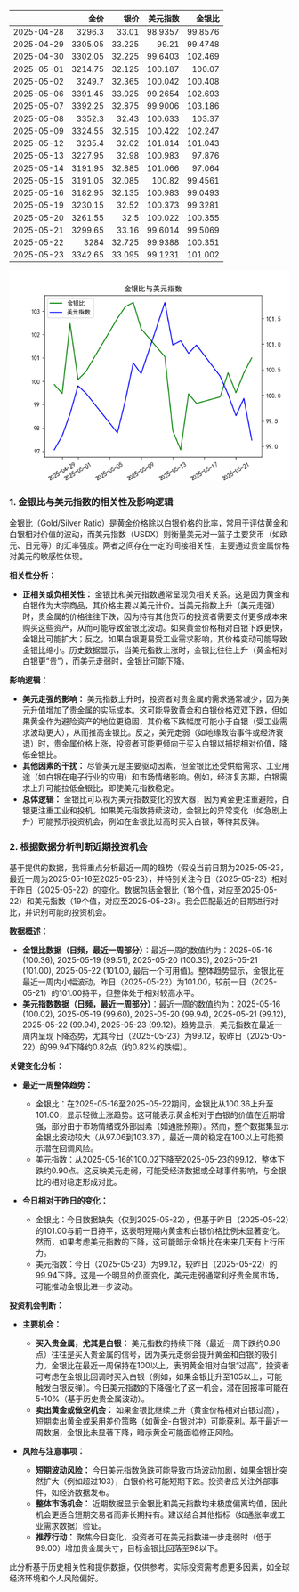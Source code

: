 |            |    金价 |   银价 |   美元指数 |   金银比 |
|:-----------|--------:|-------:|-----------:|---------:|
| 2025-04-28 | 3296.3  | 33.01  |    98.9357 |  99.8576 |
| 2025-04-29 | 3305.05 | 33.225 |    99.21   |  99.4748 |
| 2025-04-30 | 3302.05 | 32.225 |    99.6403 | 102.469  |
| 2025-05-01 | 3214.75 | 32.125 |   100.187  | 100.07   |
| 2025-05-02 | 3249.7  | 32.365 |   100.042  | 100.408  |
| 2025-05-06 | 3391.45 | 33.025 |    99.2654 | 102.693  |
| 2025-05-07 | 3392.25 | 32.875 |    99.9006 | 103.186  |
| 2025-05-08 | 3352.3  | 32.43  |   100.633  | 103.37   |
| 2025-05-09 | 3324.55 | 32.515 |   100.422  | 102.247  |
| 2025-05-12 | 3235.4  | 32.02  |   101.814  | 101.043  |
| 2025-05-13 | 3227.95 | 32.98  |   100.983  |  97.876  |
| 2025-05-14 | 3191.95 | 32.885 |   101.066  |  97.064  |
| 2025-05-15 | 3191.05 | 32.085 |   100.82   |  99.4561 |
| 2025-05-16 | 3182.95 | 32.135 |   100.983  |  99.0493 |
| 2025-05-19 | 3230.15 | 32.52  |   100.373  |  99.3281 |
| 2025-05-20 | 3261.55 | 32.5   |   100.022  | 100.355  |
| 2025-05-21 | 3299.65 | 33.16  |    99.6014 |  99.5069 |
| 2025-05-22 | 3284    | 32.725 |    99.9388 | 100.351  |
| 2025-05-23 | 3342.65 | 33.095 |    99.1231 | 101.002  |

![图](gold_silver_usdx.png)

### 1. 金银比与美元指数的相关性及影响逻辑

金银比（Gold/Silver Ratio）是黄金价格除以白银价格的比率，常用于评估黄金和白银相对价值的波动，而美元指数（USDX）则衡量美元对一篮子主要货币（如欧元、日元等）的汇率强度。两者之间存在一定的间接相关性，主要通过贵金属价格对美元的敏感性体现。

**相关性分析：**
- **正相关或负相关性：** 金银比和美元指数通常呈现负相关关系。这是因为黄金和白银作为大宗商品，其价格主要以美元计价。当美元指数上升（美元走强）时，贵金属的价格往往下跌，因为持有其他货币的投资者需要支付更多成本来购买这些资产，从而可能导致金银比波动。如果黄金价格相对白银下跌更快，金银比可能扩大；反之，如果白银更易受工业需求影响，其价格变动可能导致金银比缩小。历史数据显示，当美元指数上涨时，金银比往往上升（黄金相对白银更“贵”），而美元走弱时，金银比可能下降。
  
**影响逻辑：**
- **美元走强的影响：** 美元指数上升时，投资者对贵金属的需求通常减少，因为美元升值增加了贵金属的实际成本。这可能导致黄金和白银价格双双下跌，但如果黄金作为避险资产的地位更稳固，其价格下跌幅度可能小于白银（受工业需求波动更大），从而推高金银比。反之，美元走弱（如地缘政治事件或经济衰退）时，贵金属价格上涨，投资者可能更倾向于买入白银以捕捉相对价值，降低金银比。
- **其他因素的干扰：** 尽管美元是主要驱动因素，但金银比还受供给需求、工业用途（如白银在电子行业的应用）和市场情绪影响。例如，经济复苏期，白银需求上升可能拉低金银比，即使美元指数稳定。
- **总体逻辑：** 金银比可以视为美元指数变化的放大器，因为黄金更注重避险，白银更注重工业和投机。如果美元指数持续波动，金银比的异常变化（如急剧上升）可能预示投资机会，例如在金银比过高时买入白银，等待其反弹。

### 2. 根据数据分析判断近期投资机会

基于提供的数据，我将重点分析最近一周的趋势（假设当前日期为2025-05-23，最近一周为2025-05-16至2025-05-23），并特别关注今日（2025-05-23）相对于昨日（2025-05-22）的变化。数据包括金银比（18个值，对应至2025-05-22）和美元指数（19个值，对应至2025-05-23）。我会匹配最近的日期进行对比，并识别可能的投资机会。

**数据概述：**
- **金银比数据（日频，最近一周部分）**：最近一周的数值约为：2025-05-16 (100.36), 2025-05-19 (99.51), 2025-05-20 (100.35), 2025-05-21 (101.00), 2025-05-22 (101.00, 最后一个可用值)。整体趋势显示，金银比在最近一周内小幅波动，昨日（2025-05-22）为101.00，较前一日（2025-05-21）的101.00持平，但整体处于相对较高水平。
- **美元指数数据（日频，最近一周部分）**：最近一周的数值约为：2025-05-16 (100.02), 2025-05-19 (99.60), 2025-05-20 (99.94), 2025-05-21 (99.12), 2025-05-22 (99.94), 2025-05-23 (99.12)。趋势显示，美元指数在最近一周内呈现下降态势，尤其今日（2025-05-23）为99.12，较昨日（2025-05-22）的99.94下降约0.82点（约0.82%的跌幅）。

**关键变化分析：**
- **最近一周整体趋势：**
  - 金银比：在2025-05-16至2025-05-22期间，金银比从100.36上升至101.00，显示轻微上涨趋势。这可能表示黄金相对于白银的价值在近期增强，部分由于市场情绪或外部因素（如通胀预期）。然而，整个数据集显示金银比波动较大（从97.06到103.37），最近一周的稳定在100以上可能预示潜在回调风险。
  - 美元指数：从2025-05-16的100.02下降至2025-05-23的99.12，整体下跌约0.90点。这反映美元走弱，可能受经济数据或全球事件影响，与金银比的相对稳定形成对比。
  
- **今日相对于昨日的变化：**
  - 金银比：今日数据缺失（仅到2025-05-22），但基于昨日（2025-05-22）的101.00与前一日持平，这表明短期内黄金和白银价格比例未显著变化。然而，如果考虑美元指数的下降，这可能暗示金银比在未来几天有上行压力。
  - 美元指数：今日（2025-05-23）为99.12，较昨日（2025-05-22）的99.94下降。这是一个明显的负面变化，美元走弱通常利好贵金属市场，可能推动金银比进一步波动。

**投资机会判断：**
- **主要机会：**
  - **买入贵金属，尤其是白银：** 美元指数的持续下降（最近一周下跌约0.90点）往往是买入贵金属的信号，因为美元走弱会提升黄金和白银的吸引力。金银比在最近一周保持在100以上，表明黄金相对白银“过高”，投资者可考虑在金银比回调时买入白银（例如，如果金银比升至105以上，可能触发白银反弹）。今日美元指数的下降强化了这一机会，潜在回报率可能在5-10%（基于历史贵金属波动）。
  - **卖出黄金或做空机会：** 如果金银比继续上升（黄金价格相对白银过高），短期卖出黄金或采用差价策略（如黄金-白银对冲）可能获利。基于最近一周数据，金银比未显著下降，暗示黄金可能面临修正风险。
  
- **风险与注意事项：**
  - **短期波动风险：** 今日美元指数急跌可能导致市场波动加剧，如果金银比突然扩大（例如超过103），白银价格可能短期下跌。投资者应关注外部事件，如经济数据发布。
  - **整体市场机会：** 近期数据显示金银比和美元指数均未极度偏离均值，因此机会更适合短期交易者而非长期持有。建议结合其他指标（如通胀率或工业需求数据）验证。
  - **推荐行动：** 聚焦今日变化，投资者可在美元指数进一步走弱时（低于99.00）增加贵金属头寸，目标金银比回落至98以下。

此分析基于历史相关性和提供数据，仅供参考。实际投资需考虑更多因素，如全球经济环境和个人风险偏好。